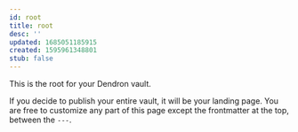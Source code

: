 ```yaml
---
id: root
title: root
desc: ''
updated: 1685051185915
created: 1595961348801
stub: false
---
```


This is the root for your Dendron vault.

If you decide to publish your entire vault, it will be your landing page. You are free to customize any part of this page except the frontmatter at the top, between the `---`.
